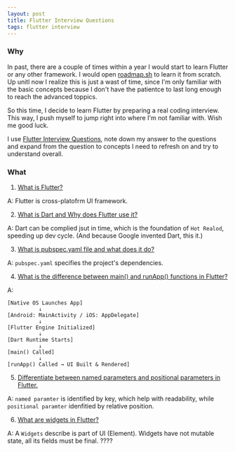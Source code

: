 ```yaml
---
layout: post
title: Flutter Interview Questions
tags: flutter interview
---
```



### Why

In past, there are a couple of times within a year I would start to learn Flutter or any other framework. I would open [roadmap.sh](https://github.com/thisissandipp/flutter-interview-questions?tab=readme-ov-file#table-of-contents) to learn it from scratch. Up unitl now I realize this is just a wast of time, since I'm only familiar with the basic concepts because I don't have the patientce to last long enough to reach the advanced toppics.

So this time, I decide to learn Flutter by preparing a real coding interview. This way, I push myself to jump right into where I'm not familiar with. Wish me good luck.

I use [Flutter Interview Questions](https://github.com/thisissandipp/flutter-interview-questions), note down my answer to the questions and expand from the question to concepts I need to refresh on and try to understand overall.

### What

1. [What is Flutter?](https://github.com/thisissandipp/flutter-interview-questions#what-is-flutter)

A: Flutter is cross-platofrm UI framework.

2. [What is Dart and Why does Flutter use it?](https://github.com/thisissandipp/flutter-interview-questions#what-is-dart-and-why-does-flutter-use-it)

A: Dart can be complied jsut in time, which is the foundation of `Hot Realod`, speeding up dev cycle. (And because Google invented Dart, this it.)

3. [What is pubspec.yaml file and what does it do?](https://github.com/thisissandipp/flutter-interview-questions#what-is-pubspecyaml-file-and-what-does-it-do)

A: `pubspec.yaml` specifies the project's dependencies.

4. [What is the difference between main() and runApp() functions in Flutter?](https://github.com/thisissandipp/flutter-interview-questions#what-is-the-difference-between-main-and-runapp-functions-in-flutter)

A: 

```
[Native OS Launches App]
          ↓
[Android: MainActivity / iOS: AppDelegate]
          ↓
[Flutter Engine Initialized]
          ↓
[Dart Runtime Starts]
          ↓
[main() Called]
          ↓
[runApp() Called → UI Built & Rendered]
```

5. [Differentiate between named parameters and positional parameters in Flutter.](https://github.com/thisissandipp/flutter-interview-questions#differentiate-between-named-parameters-and-positional-parameters-in-flutter)

A: `named paramter` is identified by key, which help with readability, while `positional paramter` idenfitied by relative position.

6. [What are widgets in Flutter?](https://github.com/thisissandipp/flutter-interview-questions?tab=readme-ov-file#what-are-widgets-in-flutter)

A: A `Widgets` describe is part of UI (Element). Widgets have not mutable state, all its fields must be final. ????